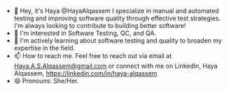 - 👋 Hey, it's Haya @HayaAlqassem
I specialize in manual and automated testing and improving software quality through effective test strategies.
I'm always looking to contribute to building better software!
- 👀 I'm interested in Software Testing, QC, and QA.
- 🌱 I'm actively learning about software testing and quality to broaden my expertise in the field.
- 📫 How to reach me.
Feel free to reach out via email at Haya.A.S.Alqassem@gmail.com or connect with me on LinkedIn, Haya Alqassem, https://linkedin.com/in/haya-alqassem
- 😄 Pronouns: She/Her.

<!---
HayaAlqassem/HayaAlqassem is a ✨ special ✨ repository because its `README.md` (this file) appears on your GitHub profile.
You can click the Preview link to take a look at your changes.
--->
